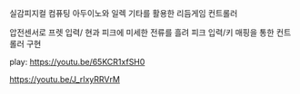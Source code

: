 실감피지컬 컴퓨팅 아두이노와 일렉 기타를 활용한 리듬게임 컨트롤러

압전센서로 프렛 입력/ 현과 피크에 미세한 전류를 흘려 피크 입력/키 매핑을 통한 컨트롤러 구현


play:
https://youtu.be/65KCR1xfSH0

https://youtu.be/J_rIxyRRVrM
